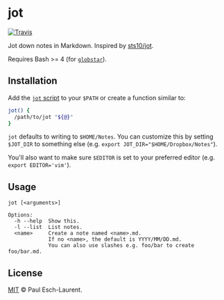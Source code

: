 # jot

[![Travis](https://img.shields.io/travis/Pinjasaur/jot.svg)](https://travis-ci.org/Pinjasaur/jot)

Jot down notes in Markdown.
Inspired by [sts10/jot](https://github.com/sts10/jot).

Requires Bash >= 4 (for [`globstar`][globstar]).

## Installation

Add the [`jot` script](/jot) to your `$PATH` or create a function similar to:

```bash
jot() { 
  /path/to/jot "${@}" 
}
```

`jot` defaults to writing to `$HOME/Notes`. You can customize this by setting
`$JOT_DIR` to something else (e.g. `export JOT_DIR="$HOME/Dropbox/Notes"`).

You'll also want to make sure `$EDITOR` is set to your preferred editor 
(e.g. `export EDITOR='vim'`).

## Usage

```
jot [<arguments>]

Options:
  -h --help  Show this.
  -l --list  List notes.
  <name>     Create a note named <name>.md.
             If no <name>, the default is YYYY/MM/DD.md.
             You can also use slashes e.g. foo/bar to create foo/bar.md.
```

## License

[MIT][license] &copy; Paul Esch-Laurent.

[license]: https://pinjasaur.mit-license.org/2017
[globstar]: https://www.linuxjournal.com/content/globstar-new-bash-globbing-option
